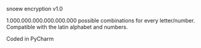 snoew encryption v1.0

1.000.000.000.000.000.000 possible combinations for every letter/number.
Compatible with the latin alphabet and numbers.

Coded in PyCharm
